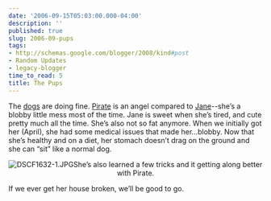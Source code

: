 ```yaml
---
date: '2006-09-15T05:03:00.000-04:00'
description: ''
published: true
slug: 2006-09-pups
tags:
- http://schemas.google.com/blogger/2008/kind#post
- Random Updates
- legacy-blogger
time_to_read: 5
title: The Pups
---
```


The <a href="http://www.wassupy.com/gallery2/main.php?g2_itemId=3781">dogs</a> are doing fine. <a href="http://www.wassupy.com/gallery2/main.php?g2_itemId=3293&amp;g2_page=2http://www.wassupy.com/gallery2/main.php?g2_itemId=3293">Pirate</a> is an angel compared to <a href="http://www.wassupy.com/gallery2/main.php?g2_itemId=3515&amp;g2_page=2">Jane</a>--she’s a blobby little mess most of the time. Jane is sweet when she’s tired, and cute pretty much all the time. She’s also not so fat anymore. When we initially got her (April), she had some medical issues that made her…blobby. Now that she’s healthy and on a diet, her stomach doesn’t drag on the ground and she can “sit” like a normal dog.<br /><p align="center" class="MsoNormal">![DSCF1632-1.JPG](DSCF1632-1.JPG)She’s also learned a few tricks and it getting along better with Pirate.

If we ever get her house broken, we’ll be good to go.